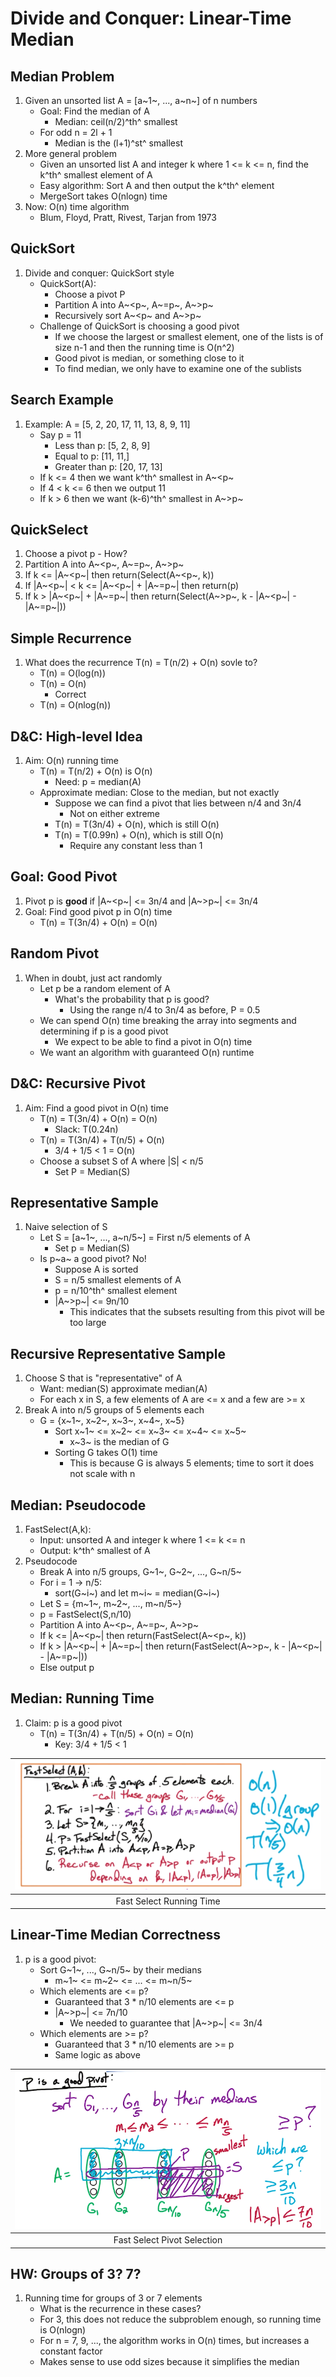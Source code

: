 # Divide and Conquer: Linear-Time Median

## Median Problem

1. Given an unsorted list A = [a~1~, ..., a~n~] of n numbers
    * Goal: Find the median of A
        - Median: ceil(n/2)^th^ smallest
    * For odd n = 2l + 1
        - Median is the (l+1)^st^ smallest
2. More general problem
    * Given an unsorted list A and integer k where 1 <= k <= n, find the k^th^
    smallest element of A
    * Easy algorithm: Sort A and then output the k^th^ element
    * MergeSort takes O(nlogn) time
3. Now: O(n) time algorithm
    * Blum, Floyd, Pratt, Rivest, Tarjan from 1973

## QuickSort

1. Divide and conquer: QuickSort style
    * QuickSort(A):
        - Choose a pivot P
        - Partition A into A~<p~, A~=p~, A~>p~
        - Recursively sort A~<p~ and A~>p~
    * Challenge of QuickSort is choosing a good pivot
        - If we choose the largest or smallest element, one of the lists is of
        size n-1 and then the running time is O(n^2)
        - Good pivot is median, or something close to it
        - To find median, we only have to examine one of the sublists

## Search Example

1. Example: A = [5, 2, 20, 17, 11, 13, 8, 9, 11]
    * Say p = 11
        - Less than p: [5, 2, 8, 9]
        - Equal to p: [11, 11,]
        - Greater than p: [20, 17, 13]
    * If k <= 4 then we want k^th^ smallest in A~\<p~
    * If 4 < k <= 6 then we output 11
    * If k > 6 then we want (k-6)^th^ smallest in A~\>p~

## QuickSelect

1. Choose a pivot p - How?
2. Partition A into A~\<p~, A~=p~, A~\>p~
3. If k <= |A~\<p~| then return(Select(A~\<p~, k))
4. If |A~\<p~| < k <= |A~\<p~| + |A~=p~| then return(p)
5. If k > |A~\<p~| + |A~=p~| then return(Select(A~\>p~, k - |A~\<p~| - |A~=p~|))

## Simple Recurrence

1. What does the recurrence T(n) = T(n/2) + O(n) sovle to?
    * T(n) = O(log(n))
    * T(n) = O(n)
        - Correct
    * T(n) = O(nlog(n))

## D&C: High-level Idea

1. Aim: O(n) running time
    * T(n) = T(n/2) + O(n) is O(n)
        - Need: p = median(A)
    * Approximate median: Close to the median, but not exactly
        - Suppose we can find a pivot that lies between n/4 and 3n/4
            + Not on either extreme
        - T(n) = T(3n/4) + O(n), which is still O(n)
        - T(n) = T(0.99n) + O(n), which is still O(n)
            + Require any constant less than 1

## Goal: Good Pivot

1. Pivot p is **good** if |A~\<p~| <= 3n/4 and |A~\>p~| <= 3n/4
2. Goal: Find good pivot p in O(n) time
    * T(n) = T(3n/4) + O(n) = O(n)

## Random Pivot

1. When in doubt, just act randomly
    * Let p be a random element of A
        - What's the probability that p is good?
            + Using the range n/4 to 3n/4 as before, P = 0.5
    * We can spend O(n) time breaking the array into segments and determining
    if p is a good pivot
        - We expect to be able to find a pivot in O(n) time
    * We want an algorithm with guaranteed O(n) runtime

## D&C: Recursive Pivot

1. Aim: Find a good pivot in O(n) time
    * T(n) = T(3n/4) + O(n) = O(n)
        - Slack: T(0.24n)
    * T(n) = T(3n/4) + T(n/5) + O(n)
        - 3/4 + 1/5 < 1 = O(n)
    * Choose a subset S of A where |S| < n/5
        - Set P = Median(S)

## Representative Sample

1. Naive selection of S
    * Let S = [a~1~, ..., a~n/5~] = First n/5 elements of A
        - Set p = Median(S)
    * Is p~a~ a good pivot? No!
        - Suppose A is sorted
        - S = n/5 smallest elements of A
        - p = n/10^th^ smallest element
        - |A~>p~| <= 9n/10
            + This indicates that the subsets resulting from this pivot will be
            too large

## Recursive Representative Sample

1. Choose S that is "representative" of A
    * Want: median(S) approximate median(A)
    * For each x in S, a few elements of A are <= x and a few are >= x
2. Break A into n/5 groups of 5 elements each
    * G = {x~1~, x~2~, x~3~, x~4~, x~5}
        - Sort x~1~ <= x~2~ <= x~3~ <= x~4~ <= x~5~
            + x~3~ is the median of G
        - Sorting G takes O(1) time
            + This is because G is always 5 elements; time to sort it does not
            scale with n

## Median: Pseudocode

1. FastSelect(A,k):
    * Input: unsorted A and integer k where 1 <= k <= n
    * Output: k^th^ smallest of A
2. Pseudocode
    * Break A into n/5 groups, G~1~, G~2~, ..., G~n/5~
    * For i = 1 -> n/5:
        - sort(G~i~) and let m~i~ = median(G~i~)
    * Let S = {m~1~, m~2~, ..., m~n/5~}
    * p = FastSelect(S,n/10)
    * Partition A into A~\<p~, A~=p~, A~\>p~
    * If k <= |A~\<p~| then return(FastSelect(A~\<p~, k))
    * If k > |A~\<p~| + |A~=p~| then return(FastSelect(A~\>p~, k - |A~\<p~| - |A~=p~|))
    * Else output p

## Median: Running Time

1. Claim: p is a good pivot
    * T(n) = T(3n/4) + T(n/5) + O(n) = O(n)
        - Key: 3/4 + 1/5 < 1

| ![fastselect](images/lesson4_fast_select.png) |
|:--:|
| Fast Select Running Time |

## Linear-Time Median Correctness

1. p is a good pivot:
    * Sort G~1~, ..., G~n/5~ by their medians
        - m~1~ <= m~2~ <= ... <= m~n/5~
    * Which elements are <= p?
        - Guaranteed that 3 * n/10 elements are <= p
        - |A~>p~| <= 7n/10
            + We needed to guarantee that |A~>p~| <= 3n/4
    * Which elements are >= p?
        - Guaranteed that 3 * n/10 elements are >= p
        - Same logic as above

| ![pivots](images/lesson4_pivots.png) |
|:--:|
| Fast Select Pivot Selection |

## HW: Groups of 3? 7?

1. Running time for groups of 3 or 7 elements
    * What is the recurrence in these cases?
    * For 3, this does not reduce the subproblem enough, so running time is
    O(nlogn)
    * For n = 7, 9, ..., the algorithm works in O(n) times, but increases a
    constant factor
    * Makes sense to use odd sizes because it simplifies the median

